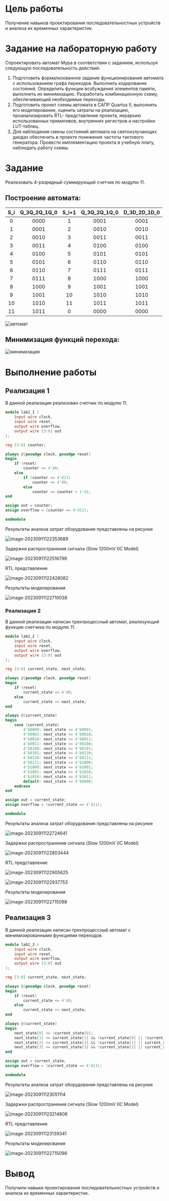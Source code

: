 # Цель работы

Получение навыков проектирования последовательностных устройств и анализа их временных характеристик.


# Задание на лабораторную работу

Спроектировать автомат Мура в соответствии с заданием, используя следующую последовательность действий.

1. Подготовить формализованное задание функционирования автомата с использованием графа переходов. Выполнить кодирование состояний. Определить функции возбуждения элементов памяти, выполнить их минимизацию. Разработать комбинационную схему, обеспечивающей необходимые переходы.
2. Подготовить проект схемы автомата в САПР Quartus II, выполнить его моделирование, оценить затраты на реализацию, проанализировать RTL-
   представление проекта, иерархию использованных примитивов, внутренних регистров и настройки LUT-таблиц.
3. Для наблюдения смены состояний автомата на светоизлучающих диодах обеспечить в проекте понижение частоты тактового генератора. Провести имплементацию проекта в учебную плату, наблюдать работу схемы.

# Задание

Реализовать 4-разрядный суммирующий счетчик по модулю 11.

## Построение автомата: 

| S_i  | Q_3Q_2Q_1Q_0 | S_i+1 | Q_3Q_2Q_1Q_0 | D_3D_2D_1D_0 |
| :--: | :----------: | :---: | :----------: | :----------: |
|  0   |     0000     |   1   |     0001     |     0001     |
|  1   |     0001     |   2   |     0010     |     0010     |
|  2   |     0010     |   3   |     0011     |     0011     |
|  3   |     0011     |   4   |     0100     |     0100     |
|  4   |     0100     |   5   |     0101     |     0101     |
|  5   |     0101     |   6   |     0110     |     0110     |
|  6   |     0110     |   7   |     0111     |     0111     |
|  7   |     0111     |   8   |     1000     |     1000     |
|  8   |     1000     |   9   |     1001     |     1001     |
|  9   |     1001     |  10   |     1010     |     1010     |
|  10  |     1010     |  11   |     1011     |     1011     |
|  11  |     1011     |   0   |     0000     |     0000     |

![автомат](/home/kivyfreakt/pictures/typora-trash/image-20230911094404008.png)



## Минимизация функций перехода:



![минимизация](/home/kivyfreakt/pictures/typora-trash/image-20230911094502429.png)




# Выполнение работы

## Реализация 1

В данной реализации реализован счетчик по модулю 11.

``` verilog
module lab2_1 (
    input wire clock,
    input wire reset,
    output wire overflow,
    output wire [3:0] out
);

reg [3:0] counter;

always @(posedge clock, posedge reset) 
begin
    if (reset)
        counter <= 4'd0;
    else
        if (counter == 4'd11)
            counter <= 4'd0;
        else
            counter <= counter + 1'd1;
end

assign out = counter;
assign overflow = (counter == 4'd11);

endmodule

```
Результаты анализа затрат оборудования представлены на рисунке

![image-20230911122353689](/home/kivyfreakt/pictures/typora-trash/image-20230911122353689.png)

Задержки распространения сигнала (Slow 1200mV 0C Model)

![image-20230911122516799](/home/kivyfreakt/pictures/typora-trash/image-20230911122516799.png)

RTL представление 

![image-20230911122428082](/home/kivyfreakt/pictures/typora-trash/image-20230911122428082.png)

Результаты моделирования

![image-20230911122710038](/home/kivyfreakt/pictures/typora-trash/image-20230911122710038.png)

### Реализация 2

В данной реализации написан трехпроцессный автомат, реализующий функции счетчика по модулю 11.

``` verilog
module lab2_2 (
    input wire clock,
    input wire reset,
    output wire overflow,
    output wire [3:0] out
);

reg [3:0] current_state, next_state;

always @(posedge clock, posedge reset) 
begin
    if (reset)
        current_state <= 4'd0;
    else
        current_state <= next_state;
end

always @(current_state)
begin
	case (current_state)
		4'b0000: next_state <= 4'b0001;
		4'b0001: next_state <= 4'b0010;
		4'b0010: next_state <= 4'b0011;
		4'b0011: next_state <= 4'b0100;
		4'b0100: next_state <= 4'b0101;
		4'b0101: next_state <= 4'b0110;
		4'b0110: next_state <= 4'b0111;
		4'b0111: next_state <= 4'b1000;
		4'b1000: next_state <= 4'b1001;
		4'b1001: next_state <= 4'b1010;
		4'b1010: next_state <= 4'b1011;
		default: next_state <= 4'b0000;
	endcase
end

assign out = current_state;
assign overflow = (current_state == 4'd11);

endmodule

```



Результаты анализа затрат оборудования представлены на рисунке

![image-20230911122724641](/home/kivyfreakt/pictures/typora-trash/image-20230911122724641.png)

Задержки распространения сигнала (Slow 1200mV 0C Model)

![image-20230911122803444](/home/kivyfreakt/pictures/typora-trash/image-20230911122803444.png)

RTL представление 

![image-20230911122905625](/home/kivyfreakt/pictures/typora-trash/image-20230911122905625.png)



![image-20230911122937753](/home/kivyfreakt/pictures/typora-trash/image-20230911122937753.png)

Результаты моделирования

![image-20230911122715098](/home/kivyfreakt/pictures/typora-trash/image-20230911122715098.png)

## Реализация 3

В данной реализации написан трехпроцессный автомат с минимизированными функциями переходов.

``` verilog
module lab2_3 (
    input wire clock,
    input wire reset,
    output wire overflow,
    output wire [3:0] out
);

reg [3:0] current_state, next_state;

always @(posedge clock, posedge reset) 
begin
    if (reset)
        current_state <= 4'd0;
    else
        current_state <= next_state;
end

always @(current_state)
begin
    next_state[0] <= !current_state[0];
    next_state[1] <= current_state[1] && !current_state[0] || !current_state[1] && current_state[0];
    next_state[2] <= current_state[2] && !current_state[1] || current_state[2] && !current_state[0] || !current_state[3] && !current_state[2] && current_state[1] && current_state[0];
    next_state[3] <= current_state[3] && !current_state[1] || current_state[3] && !current_state[0] || current_state[2] && current_state[1] && current_state[0];
end

assign out = current_state;
assign overflow = (current_state == 4'd11);

endmodule

```



Результаты анализа затрат оборудования представлены на рисунке

![image-20230911123051114](/home/kivyfreakt/pictures/typora-trash/image-20230911123051114.png)



Задержки распространения сигнала (Slow 1200mV 0C Model)

![image-20230911123214806](/home/kivyfreakt/pictures/typora-trash/image-20230911123214806.png)

RTL представление 

![image-20230911123139341](/home/kivyfreakt/pictures/typora-trash/image-20230911123139341.png)

Результаты моделирования

![image-20230911122715098](/home/kivyfreakt/pictures/typora-trash/image-20230911122715098.png)



# Вывод

Получили навыки проектирования последовательностных устройств и анализа их временных характеристик.

